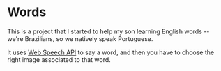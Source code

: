 # Words

This is a project that I started to help my son learning English words -- we're
Brazilians, so we natively speak Portuguese.

It uses [Web Speech API][1] to say a word, and then you have to choose the
right image associated to that word.

[1]: https://developer.mozilla.org/en-US/docs/Web/API/Web_Speech_API/Using_the_Web_Speech_API#Speech_synthesis
